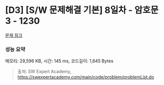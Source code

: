 # [D3] [S/W 문제해결 기본] 8일차 - 암호문3 - 1230 

[문제 링크](https://swexpertacademy.com/main/code/problem/problemDetail.do?contestProbId=AV14zIwqAHwCFAYD) 

### 성능 요약

메모리: 29,596 KB, 시간: 145 ms, 코드길이: 1,645 Bytes



> 출처: SW Expert Academy, https://swexpertacademy.com/main/code/problem/problemList.do
